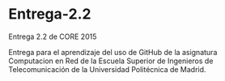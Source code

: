 # Entrega-2.2
Entrega 2.2 de CORE 2015

Entrega para el aprendizaje del uso de GitHub de la asignatura 
Computacion en Red de la Escuela Superior de Ingenieros de Telecomunicación
de la Universidad Politécnica de Madrid.
